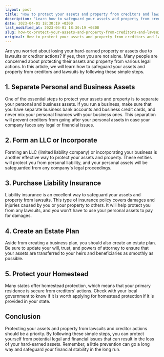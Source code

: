 ```yaml
---
layout: post
title: "How to protect your assets and property from creditors and lawsuits?"
description: "Learn how to safeguard your assets and property from creditors and lawsuits by following these simple steps."
date: 2023-04-01 18:30:19 +0300
last_modified_at: 2023-04-01 18:30:19 +0300
slug: how-to-protect-your-assets-and-property-from-creditors-and-lawsuits
original: How to protect your assets and property from creditors and lawsuits?
---
```

Are you worried about losing your hard-earned property or assets due to lawsuits or creditor actions? If yes, then you are not alone. Many people are concerned about protecting their assets and property from various legal actions. In this article, we will learn how to safeguard your assets and property from creditors and lawsuits by following these simple steps.

## 1. Separate Personal and Business Assets

One of the essential steps to protect your assets and property is to separate your personal and business assets. If you run a business, make sure that you have separate business bank accounts and business credit cards, and never mix your personal finances with your business ones. This separation will prevent creditors from going after your personal assets in case your company faces any legal or financial issues.

## 2. Form an LLC or Incorporate 

Forming an LLC (limited liability company) or incorporating your business is another effective way to protect your assets and property. These entities will protect you from personal liability, and your personal assets will be safeguarded from any company's legal proceedings.

## 3. Purchase Liability Insurance 

Liability insurance is an excellent way to safeguard your assets and property from lawsuits. This type of insurance policy covers damages and injuries caused by you or your property to others. It will help protect you from any lawsuits, and you won't have to use your personal assets to pay for damages.

## 4. Create an Estate Plan 

Aside from creating a business plan, you should also create an estate plan. Be sure to update your will, trust, and powers of attorney to ensure that your assets are transferred to your heirs and beneficiaries as smoothly as possible.

## 5. Protect your Homestead

Many states offer homestead protection, which means that your primary residence is secure from creditors' actions. Check with your local government to know if it is worth applying for homestead protection if it is provided in your state.

## Conclusion

Protecting your assets and property from lawsuits and creditor actions should be a priority. By following these simple steps, you can protect yourself from potential legal and financial issues that can result in the loss of your hard-earned assets. Remember, a little prevention can go a long way and safeguard your financial stability in the long run.